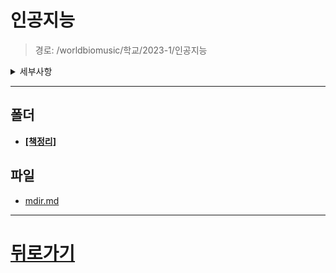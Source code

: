 # 인공지능
> 경로: /worldbiomusic/학교/2023-1/인공지능
<details>
<summary>세부사항</summary>

- 폴더: 1
- 파일: 1
</details>

---


## 폴더
- **[[책정리]](./책정리/mdir.md)**

## 파일
- [mdir.md](./mdir.md)
---
# [뒤로가기](../mdir.md)
